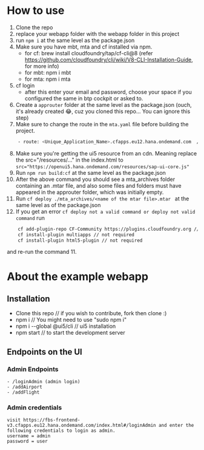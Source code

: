 # How to use
1. Clone the repo
2. replace your webapp folder with the webapp folder in this project
3. run `npm i` at the same level as the package.json
4. Make sure you have mbt, mta and cf installed via npm. 
   - for cf: brew install cloudfoundry/tap/cf-cli@8 (refer https://github.com/cloudfoundry/cli/wiki/V8-CLI-Installation-Guide, for more info)
   - for mbt: npm i mbt
   - for mta: npm i mta
5. cf login
   - after this enter your email and password, choose your space if you configured the same in btp cockpit or asked to.
6. Create a `approuter` folder at the same level as the package.json (ouch, it's already created 😂, cuz you cloned this repo... You can ignore this step)
7. Make sure to change the route in the `mta.yaml` file before building the project.
  ```bash
      - route: <Unique_Application_Name>.cfapps.eu12.hana.ondemand.com	// please check your BTP Cockpit's landscape for the extension i.e (`cfapps.eu12.hana.ondemand.com`), but if your BTP accunt is BPM subaccount this should work fine.
  ```
8. Make sure you're getting the ui5 resource from an cdn. Meaning replace the src="/resources/..." in the index.html to   `src="https://openui5.hana.ondemand.com/resources/sap-ui-core.js"`
9. Run `npm run build:cf` at the same level as the package.json
10. After the above command you should see a mta_archives folder containing an .mtar file, and also some files and folders must have appeared in the approuter folder, which was initially empty.
11. Run `cf deploy ./mta_archives/<name of the mtar file>.mtar ` at the same level as of the package.json
12. If you get an error `cf deploy not a valid command or deploy not valid command` run 
```bash
    cf add-plugin-repo CF-Community https://plugins.cloudfoundry.org // this is important
    cf install-plugin multiapps // not required
    cf install-plugin html5-plugin // not required 
```
and re-run the command 11.

# About the example webapp
## Installation
  - Clone this repo // if you wish to contribute, fork then clone :)
  - npm i // You might need to use "sudo npm i"
  - npm i --global @ui5/cli // ui5 installation
  - npm start // to start the development server

## Endpoints on the UI
  ### Admin Endpoints
    - /loginAdmin (admin login)
    - /addAirport
    - /addFlight
  ### Admin credentials
    visit https://fbs-frontend-v3.cfapps.eu12.hana.ondemand.com/index.html#/loginAdmin and enter the following credentials to login as admin.
    username = admin
    password = user
    
  



